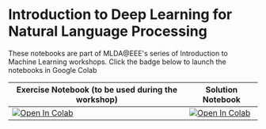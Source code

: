# Introduction to Deep Learning for Natural Language Processing

These notebooks are part of MLDA@EEE's series of Introduction to Machine Learning workshops. Click the badge below to launch the notebooks in Google Colab

Exercise Notebook (to be used during the workshop) | Solution Notebook
---------------------------------------------------|--------------------
[![Open In Colab](https://colab.research.google.com/assets/colab-badge.svg)](https://colab.research.google.com/drive/12wYiKuTWF7Z7Kf50xqC7CNZIaFSBacjs) | [![Open In Colab](https://colab.research.google.com/assets/colab-badge.svg)](https://colab.research.google.com/drive/12wYiKuTWF7Z7Kf50xqC7CNZIaFSBacjs)
